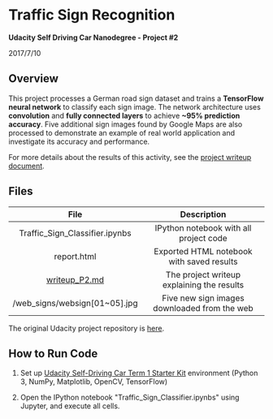 # **Traffic Sign Recognition**

**Udacity Self Driving Car Nanodegree - Project #2**

2017/7/10

## Overview

This project processes a German road sign dataset and trains a **TensorFlow neural network** to classify each sign image.  The network architecture uses **convolution** and **fully connected layers** to achieve **~95% prediction accuracy**.  Five additional sign images found by Google Maps are also processed to demonstrate an example of real world application and investigate its accuracy and performance.

For more details about the results of this activity, see the [project writeup document](writeup_P2.md).

## Files

| File 								|     Description	        					|
|:---------------------------------:|:---------------------------------------------:|
| Traffic_Sign_Classifier.ipynbs 	| IPython notebook with all project code		|
| report.html 						| Exported HTML notebook with saved results	 	|
| [writeup_P2.md](writeup_P2.md)						| The project writeup explaining the results	|
| /web_signs/websign[01~05].jpg		| Five new sign images downloaded from the web	|

The original Udacity project repository is [here](https://github.com/udacity/CarND-Traffic-Sign-Classifier-Project).

## How to Run Code

1. Set up [Udacity Self-Driving Car Term 1 Starter Kit](https://github.com/udacity/CarND-Term1-Starter-Kit) environment (Python 3, NumPy, Matplotlib, OpenCV, TensorFlow)

2. Open the IPython notebook "Traffic_Sign_Classifier.ipynbs" using Jupyter, and execute all cells.
